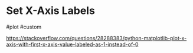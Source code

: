 # Set X-Axis Labels
#plot #custom

https://stackoverflow.com/questions/28288383/python-matplotlib-plot-x-axis-with-first-x-axis-value-labeled-as-1-instead-of-0